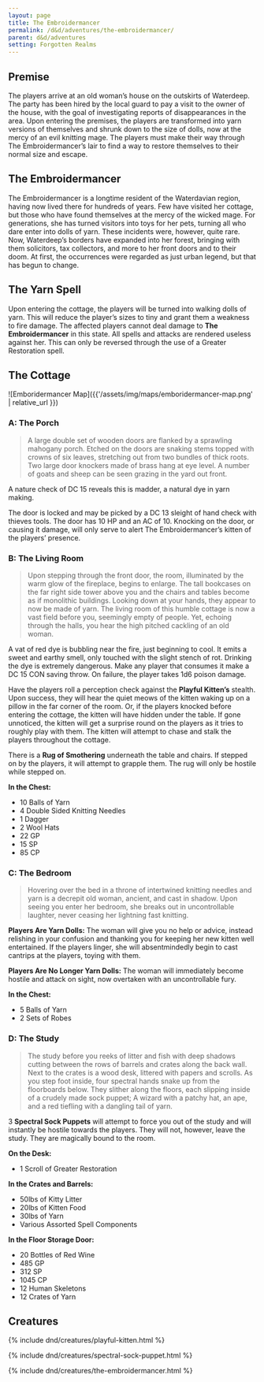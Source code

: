 ```yaml
---
layout: page
title: The Embroidermancer
permalink: /d&d/adventures/the-embroidermancer/
parent: d&d/adventures
setting: Forgotten Realms
---
```


## Premise

The players arrive at an old woman’s house on the outskirts of Waterdeep. The party has been hired by the local guard to pay a visit to the owner of the house, with the goal of investigating reports of disappearances in the area. Upon entering the premises, the players are transformed into yarn versions of themselves and shrunk down to the size of dolls, now at the mercy of an evil knitting mage. The players must make their way through The Embroidermancer’s lair to find a way to restore themselves to their normal size and escape.

## The Embroidermancer

The Embroidermancer is a longtime resident of the Waterdavian region, having now lived there for hundreds of years. Few have visited her cottage, but those who have found themselves at the mercy of the wicked mage. For generations, she has turned visitors into toys for her pets, turning all who dare enter into dolls of yarn. These incidents were, however, quite rare. Now, Waterdeep’s borders have expanded into her forest, bringing with them solicitors, tax collectors, and more to her front doors and to their doom. At first, the occurrences were regarded as just urban legend, but that has begun to change.

## The Yarn Spell

Upon entering the cottage, the players will be turned into walking dolls of yarn. This will reduce the player’s sizes to tiny and grant them a weakness to fire damage. The affected players cannot deal damage to **The Embroidermancer** in this state. All spells and attacks are rendered useless against her. This can only be reversed through the use of a Greater Restoration spell.

## The Cottage 

![Emboridermancer Map]({{'/assets/img/maps/emboridermancer-map.png' | relative_url }})

### A: The Porch

> A large double set of wooden doors are flanked by a sprawling mahogany porch. Etched on the doors are snaking stems topped with crowns of six leaves, stretching out from two bundles of thick roots. Two large door knockers made of brass hang at eye level. A number of goats and sheep can be seen grazing in the yard out front.

A nature check of DC 15 reveals this is madder, a natural dye in yarn making.

The door is locked and may be picked by a DC 13 sleight of hand check with thieves tools. The door has 10 HP and an AC of 10. Knocking on the door, or causing it damage, will only serve to alert The Embroidermancer’s kitten of the players’ presence.

### B: The Living Room

> Upon stepping through the front door, the room, illuminated by the warm glow of the fireplace, begins to enlarge. The tall bookcases on the far right side tower above you and the chairs and tables become as if monolithic buildings. Looking down at your hands, they appear to now be made of yarn. The living room of this humble cottage is now a vast field before you, seemingly empty of people. Yet, echoing through the halls, you hear the high pitched cackling of an old woman.

A vat of red dye is bubbling near the fire, just beginning to cool. It emits a sweet and earthy smell, only touched with the slight stench of rot. Drinking the dye is extremely dangerous. Make any player that consumes it make a DC 15 CON saving throw. On failure, the player takes 1d6 poison damage.

Have the players roll a perception check against the **Playful Kitten’s** stealth. Upon success, they will hear the quiet meows of the kitten waking up on a pillow in the far corner of the room. Or, if the players knocked before entering the cottage, the kitten will have hidden under the table. If gone unnoticed, the kitten will get a surprise round on the players as it tries to roughly play with them. The kitten will attempt to chase and stalk the players throughout the cottage.

There is a **Rug of Smothering** underneath the table and chairs. If stepped on by the players, it will attempt to grapple them. The rug will only be hostile while stepped on.

**In the Chest:**

- 10 Balls of Yarn
- 4 Double Sided Knitting Needles
- 1 Dagger
- 2 Wool Hats
- 22 GP
- 15 SP
- 85 CP

### C: The Bedroom

> Hovering over the bed in a throne of intertwined knitting needles and yarn is a decrepit old woman, ancient, and cast in shadow. Upon seeing you enter her bedroom, she breaks out in uncontrollable laughter, never ceasing her lightning fast knitting.

**Players Are Yarn Dolls:** The woman will give you no help or advice, instead relishing in your confusion and thanking you for keeping her new kitten well entertained. If the players linger, she will absentmindedly begin to cast cantrips at the players, toying with them.

**Players Are No Longer Yarn Dolls:** The woman will immediately become hostile and attack on sight, now overtaken with an uncontrollable fury.

**In the Chest:**

- 5 Balls of Yarn
- 2 Sets of Robes

### D: The Study

> The study before you reeks of litter and fish with deep shadows cutting between the rows of barrels and crates along the back wall. Next to the crates is a wood desk, littered with papers and scrolls. As you step foot inside, four spectral hands snake up from the floorboards below. They slither along the floors, each slipping inside of a crudely made sock puppet; A wizard with a patchy hat, an ape, and a red tiefling with a dangling tail of yarn.

3 **Spectral Sock Puppets** will attempt to force you out of the study and will instantly be hostile towards the players. They will not, however, leave the study. They are magically bound to the room.

**On the Desk:**

- 1 Scroll of Greater Restoration

**In the Crates and Barrels:**

- 50lbs of Kitty Litter
- 20lbs of Kitten Food
- 30lbs of Yarn
- Various Assorted Spell Components

**In the Floor Storage Door:**

- 20 Bottles of Red Wine
- 485 GP
- 312 SP
- 1045 CP
- 12 Human Skeletons
- 12 Crates of Yarn

## Creatures

{% include dnd/creatures/playful-kitten.html %}

{% include dnd/creatures/spectral-sock-puppet.html %}

{% include dnd/creatures/the-embroidermancer.html %}